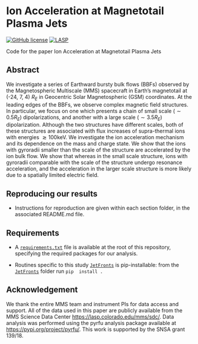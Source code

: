 # Ion Acceleration at Magnetotail Plasma Jets
[![GitHub license](https://img.shields.io/badge/license-Apache_2.0-blue.svg)](LICENSE) [![LASP](https://img.shields.io/badge/datasets-MMS_SDC-orange.svg)](https://lasp.colorado.edu/mms/sdc/)

Code for the paper Ion Acceleration at Magnetotail Plasma Jets

## Abstract

We investigate a series of Earthward bursty bulk flows (BBFs) observed by the 
Magnetospheric Multiscale (MMS) spacecraft in Earth’s magnetotail at 
(-24, 7, 4) $R_E$ in Geocentric Solar Magnetospheric (GSM) coordinates. At the 
leading edges of the BBFs, we observe complex magnetic field structures. In 
particular, we focus on one which presents a chain of small scale 
($\sim 0.5 R_E$) dipolarizations, and another with a large scale 
($\sim 3.5 R_E$) dipolarization. Although the two structures have different 
scales, both of these structures are associated with flux increases of 
supra-thermal ions with energies $\gtrsim 100 \textrm{keV}$. We investigate 
the ion acceleration mechanism and its dependence on the mass and charge state. 
We show that the ions with gyroradii smaller than the scale of the structure 
are accelerated by the ion bulk flow. We show that whereas in the small scale 
structure, ions with gyroradii comparable with the scale of the structure 
undergo resonance acceleration, and the acceleration in the larger scale 
structure is more likely due to a spatially limited electric field.

## Reproducing our results
- Instructions for reproduction are given within each section folder, in 
  the associated README.md file.

## Requirements
- A [`requirements.txt`](./requirements.txt) file is available at the root 
  of this repository, specifying the required packages for our analysis.

- Routines specific to this study [`JetFronts`](./JetFronts) is 
  pip-installable: from the [`JetFronts`](./JetFronts) folder run `pip 
  install .`


## Acknowledgement
We thank the entire MMS team and instrument PIs for data access and support.
All of the data used in this paper are publicly available from the MMS 
Science Data Center https://lasp.colorado.edu/mms/sdc/. Data analysis was 
performed using the pyrfu analysis package available at 
https://pypi.org/project/pyrfu/. This work is supported by the SNSA grant 
139/18.